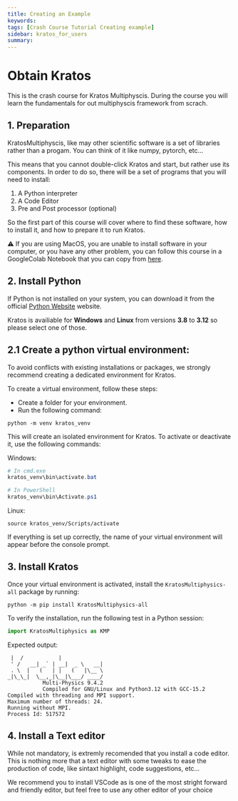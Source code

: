 ```yaml
---
title: Creating an Example
keywords: 
tags: [Crash Course Tutorial Creating example]
sidebar: kratos_for_users
summary: 
---
```


# Obtain Kratos

This is the crash course for Kratos Multiphyscis. During the course you will learn the fundamentals for out multiphyscis framework from scrach.

## 1. Preparation

KratosMultiphyscis, like may other scientific software is a set of libraries rather than a progam. You can think of it like numpy, pytorch, etc...

This means that you cannot double-click Kratos and start, but rather use its components. In order to do so, there will be a set of programs that you will need to install:

1) A Python interpreter
2) A Code Editor
3) Pre and Post processor (optional)

So the first part of this course will cover where to find these software, how to install it, and how to prepare it to run Kratos.

⚠️ If you are using MacOS, you are unable to install software in your computer, or you have any other problem, you can follow this course in a GoogleColab Notebook that you can copy from [here]().

## 2. Install Python

If Python is not installed on your system, you can download it from the official [Python Website](https://www.python.org/) website. 

Kratos is availiable for **Windows** and **Linux** from versions **3.8** to **3.12** so please select one of those.

## 2.1 Create a python virtual environment:

To avoid conflicts with existing installations or packages, we strongly recommend creating a dedicated environment for Kratos.

To create a virtual environment, follow these steps:

- Create a folder for your environment.
- Run the following command:

```
python -m venv kratos_venv
```

This will create an isolated environment for Kratos. To activate or deactivate it, use the following commands:

Windows:
```ps1
# In cmd.exe
kratos_venv\bin\activate.bat

# In PowerShell
kratos_venv\bin\Activate.ps1
```

Linux:
```shell
source kratos_venv/Scripts/activate
```

If everything is set up correctly, the name of your virtual environment will appear before the console prompt.

## 3. Install Kratos

Once your virtual environment is activated, install the `KratosMultiphysics-all` package by running:

```
python -m pip install KratosMultiphysics-all
```

To verify the installation, run the following test in a Python session:

```python
import KratosMultiphysics as KMP
```

Expected output:
```console
 |  /           |
 ' /   __| _` | __|  _ \   __|
 . \  |   (   | |   (   |\__ \
_|\_\_|  \__,_|\__|\___/ ____/
           Multi-Physics 9.4.2
           Compiled for GNU/Linux and Python3.12 with GCC-15.2
Compiled with threading and MPI support.
Maximum number of threads: 24.
Running without MPI.
Process Id: 517572
```

## 4. Install a Text editor

While not mandatory, is extremly recomended that you install a code editor. This is nothing more that a text editor with some tweaks to ease the production of code, like sintaxt highlight, code suggestions, etc...

We recommend you to install VSCode as is one of the most stright forward and friendly editor, but feel free to use any other editor of your choice